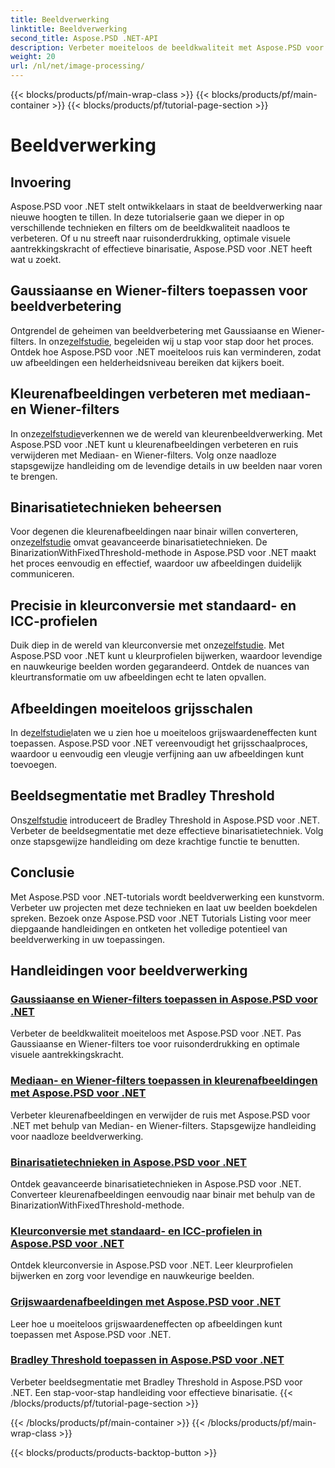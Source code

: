 ```yaml
---
title: Beeldverwerking
linktitle: Beeldverwerking
second_title: Aspose.PSD .NET-API
description: Verbeter moeiteloos de beeldkwaliteit met Aspose.PSD voor .NET-tutorials. Leer technieken zoals Gaussiaanse en Wiener-filters, kleurconversie, binarisatie en meer.
weight: 20
url: /nl/net/image-processing/
---
```


{{< blocks/products/pf/main-wrap-class >}}
{{< blocks/products/pf/main-container >}}
{{< blocks/products/pf/tutorial-page-section >}}

# Beeldverwerking


## Invoering

Aspose.PSD voor .NET stelt ontwikkelaars in staat de beeldverwerking naar nieuwe hoogten te tillen. In deze tutorialserie gaan we dieper in op verschillende technieken en filters om de beeldkwaliteit naadloos te verbeteren. Of u nu streeft naar ruisonderdrukking, optimale visuele aantrekkingskracht of effectieve binarisatie, Aspose.PSD voor .NET heeft wat u zoekt.

## Gaussiaanse en Wiener-filters toepassen voor beeldverbetering
 Ontgrendel de geheimen van beeldverbetering met Gaussiaanse en Wiener-filters. In onze[zelfstudie](./apply-gaussian-wiener-filters/), begeleiden wij u stap voor stap door het proces. Ontdek hoe Aspose.PSD voor .NET moeiteloos ruis kan verminderen, zodat uw afbeeldingen een helderheidsniveau bereiken dat kijkers boeit.

## Kleurenafbeeldingen verbeteren met mediaan- en Wiener-filters
 In onze[zelfstudie](./apply-median-wiener-filters-color-images/)verkennen we de wereld van kleurenbeeldverwerking. Met Aspose.PSD voor .NET kunt u kleurenafbeeldingen verbeteren en ruis verwijderen met Mediaan- en Wiener-filters. Volg onze naadloze stapsgewijze handleiding om de levendige details in uw beelden naar voren te brengen.

## Binarisatietechnieken beheersen
 Voor degenen die kleurenafbeeldingen naar binair willen converteren, onze[zelfstudie](./binarization-techniques/) omvat geavanceerde binarisatietechnieken. De BinarizationWithFixedThreshold-methode in Aspose.PSD voor .NET maakt het proces eenvoudig en effectief, waardoor uw afbeeldingen duidelijk communiceren.

## Precisie in kleurconversie met standaard- en ICC-profielen
 Duik diep in de wereld van kleurconversie met onze[zelfstudie](./color-conversion-default-icc-profiles/). Met Aspose.PSD voor .NET kunt u kleurprofielen bijwerken, waardoor levendige en nauwkeurige beelden worden gegarandeerd. Ontdek de nuances van kleurtransformatie om uw afbeeldingen echt te laten opvallen.

## Afbeeldingen moeiteloos grijsschalen
 In de[zelfstudie](./grayscaling-images/)laten we u zien hoe u moeiteloos grijswaardeneffecten kunt toepassen. Aspose.PSD voor .NET vereenvoudigt het grijsschaalproces, waardoor u eenvoudig een vleugje verfijning aan uw afbeeldingen kunt toevoegen.

## Beeldsegmentatie met Bradley Threshold
 Ons[zelfstudie](./apply-bradley-threshold/) introduceert de Bradley Threshold in Aspose.PSD voor .NET. Verbeter de beeldsegmentatie met deze effectieve binarisatietechniek. Volg onze stapsgewijze handleiding om deze krachtige functie te benutten.

## Conclusie
Met Aspose.PSD voor .NET-tutorials wordt beeldverwerking een kunstvorm. Verbeter uw projecten met deze technieken en laat uw beelden boekdelen spreken. Bezoek onze Aspose.PSD voor .NET Tutorials Listing voor meer diepgaande handleidingen en ontketen het volledige potentieel van beeldverwerking in uw toepassingen.

## Handleidingen voor beeldverwerking
### [Gaussiaanse en Wiener-filters toepassen in Aspose.PSD voor .NET](./apply-gaussian-wiener-filters/)
Verbeter de beeldkwaliteit moeiteloos met Aspose.PSD voor .NET. Pas Gaussiaanse en Wiener-filters toe voor ruisonderdrukking en optimale visuele aantrekkingskracht.
### [Mediaan- en Wiener-filters toepassen in kleurenafbeeldingen met Aspose.PSD voor .NET](./apply-median-wiener-filters-color-images/)
Verbeter kleurenafbeeldingen en verwijder de ruis met Aspose.PSD voor .NET met behulp van Median- en Wiener-filters. Stapsgewijze handleiding voor naadloze beeldverwerking.
### [Binarisatietechnieken in Aspose.PSD voor .NET](./binarization-techniques/)
Ontdek geavanceerde binarisatietechnieken in Aspose.PSD voor .NET. Converteer kleurenafbeeldingen eenvoudig naar binair met behulp van de BinarizationWithFixedThreshold-methode.
### [Kleurconversie met standaard- en ICC-profielen in Aspose.PSD voor .NET](./color-conversion-default-icc-profiles/)
Ontdek kleurconversie in Aspose.PSD voor .NET. Leer kleurprofielen bijwerken en zorg voor levendige en nauwkeurige beelden.
### [Grijswaardenafbeeldingen met Aspose.PSD voor .NET](./grayscaling-images/)
Leer hoe u moeiteloos grijswaardeneffecten op afbeeldingen kunt toepassen met Aspose.PSD voor .NET.
### [Bradley Threshold toepassen in Aspose.PSD voor .NET](./apply-bradley-threshold/)
Verbeter beeldsegmentatie met Bradley Threshold in Aspose.PSD voor .NET. Een stap-voor-stap handleiding voor effectieve binarisatie.
{{< /blocks/products/pf/tutorial-page-section >}}

{{< /blocks/products/pf/main-container >}}
{{< /blocks/products/pf/main-wrap-class >}}

{{< blocks/products/products-backtop-button >}}
